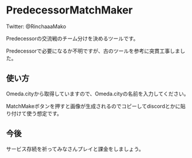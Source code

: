 # PredecessorMatchMaker
Twitter: @RinchaaaMako

Predecessorの交流戦のチーム分けを決めるツールです。

Predecessorで必要になるか不明ですが、古のツールを参考に突貫工事しました。


## 使い方

Omeda.cityから取得していますので、Omeda.cityの名前を入力してください。

MatchMakeボタンを押すと画像が生成されるのでコピーしてdiscordとかに貼り付けて使う想定です。

## 今後

サービス存続を祈ってみなさんプレイと課金をしましょう。

